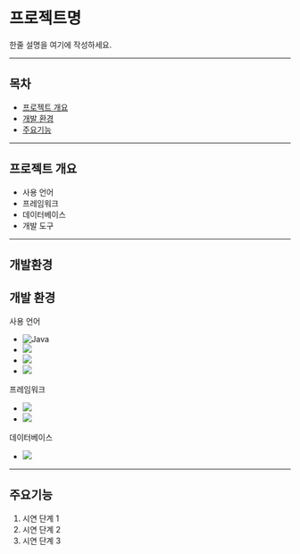 # 프로젝트명

한줄 설명을 여기에 작성하세요.

---

## 목차
- [프로젝트 개요](#프로젝트개요)
- [개발 환경](#개발환경)
- [주요기능](#주요기능)

---

## 프로젝트 개요
- 사용 언어
- 프레임워크
- 데이터베이스
- 개발 도구

---

## 개발환경
개발 환경<br>
- 
사용 언어
- ![Java](https://img.shields.io/badge/java-%23ED8B00.svg?style=for-the-badge&logo=openjdk&logoColor=white)
- <img src="https://img.shields.io/badge/javascript-F7DF1E?style=for-the-badge&logo=javascript&logoColor=black">
- <img src="https://img.shields.io/badge/html5-E34F26?style=for-the-badge&logo=html5&logoColor=white"> 
- <img src="https://img.shields.io/badge/css-1572B6?style=for-the-badge&logo=css3&logoColor=white"> 
프레임워크
  - <img src="https://img.shields.io/badge/spring boot-6DB33F?style=for-the-badge&logo=springboot&logoColor=white">
  - <img src="https://img.shields.io/badge/spring data jpa-6DB33FF?style=for-the-badge&logo=springboot&logoColor=white">
데이터베이스
  - <img src="https://img.shields.io/badge/maria DB-003545?style=for-the-badge&logo=mariaDB&logoColor=white">


---

## 주요기능
1. 시연 단계 1
2. 시연 단계 2
3. 시연 단계 3

